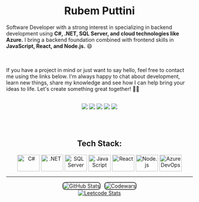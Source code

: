 <h1 align="center">Rubem Puttini</h1>
Software Developer with a strong interest in specializing in backend development using <b>C#, .NET, SQL Server, and cloud technologies like Azure.</b> I bring a backend foundation combined with frontend skills in <b>JavaScript, React, and Node.js.</b> 😄

<br><br>
If you have a project in mind or just want to say hello, feel free to contact me using the links below. I'm always happy to chat about development, learn new things, share my knowledge and see how I can help bring your ideas to life. Let's create something great together! 👊🏻

<br>

<div align="center"> 
  <a href = "mailto:rubem.staciariniputtini@gmail.com" target="_blank"><img src="https://img.shields.io/badge/Gmail-D14836?style=for-the-badge&logo=gmail&logoColor=white"></a>
  <a href="https://www.linkedin.com/in/rubemputtini" target="_blank"><img src="https://img.shields.io/badge/-LinkedIn-%230077B5?style=for-the-badge&logo=linkedin&logoColor=white"></a>
  <a href="https://www.codewars.com/users/rubemputtini" target="_blank"><img src="https://img.shields.io/badge/Codewars-B1361E?style=for-the-badge&logo=Codewars&logoColor=white"></a>
  <a href="https://www.hackerrank.com/rubemputtini" target="_blank"><img src="https://img.shields.io/badge/-Hackerrank-2EC866?style=for-the-badge&logo=HackerRank&logoColor=white"></a>
  <a href="https://leetcode.com/rubemputtini" target="_blank"><img src="https://img.shields.io/badge/LeetCode-FFA116?style=for-the-badge&logo=LeetCode&logoColor=white"></a>
</div>

<br><br>

<h2 align="center">Tech Stack:</h2>
<div align="center" style="display: inline_block">
  <img align="center" alt="C#" height="45" width="60" src="https://cdn.jsdelivr.net/gh/devicons/devicon/icons/csharp/csharp-original.svg"> 
  <img align="center" alt=".NET" height="45" width="60" src="https://cdn.jsdelivr.net/gh/devicons/devicon/icons/dotnetcore/dotnetcore-original.svg"> 
  <img align="center" alt="SQL Server" height="45" width="60" src="https://cdn.jsdelivr.net/gh/devicons/devicon/icons/microsoftsqlserver/microsoftsqlserver-plain.svg"> 
  <img align="center" alt="JavaScript" height="45" width="60" src="https://cdn.jsdelivr.net/gh/devicons/devicon/icons/javascript/javascript-original.svg"> 
  <img align="center" alt="React" height="45" width="60" src="https://cdn.jsdelivr.net/gh/devicons/devicon/icons/react/react-original.svg"> 
  <img align="center" alt="Node.js" height="45" width="60" src="https://cdn.jsdelivr.net/gh/devicons/devicon/icons/nodejs/nodejs-original.svg"> 
  <img align="center" alt="Azure DevOps" height="45" width="60" src="https://cdn.jsdelivr.net/gh/devicons/devicon/icons/azure/azure-original.svg">
</div>

<hr>

<div align="center">
  <div style="display: flex; justify-content: center; align-items: center;">
  <img src="https://gh-readme-profile.vercel.app/api?username=rubemputtini&theme=apprentice&hide=issues&border_width=0.5&border_radius=1.4" alt="GitHub Stats" style="border: 2px solid #4e4e4e; border-radius: 8px; margin-right: 10px;">
  <img src="https://github.r2v.ch/codewars?user=rubemputtini&stroke=%23BB432C" alt="Codewars" style="border: 2px solid #4e4e4e; border-radius: 8px;">
</div>
  <a href="https://leetcode.com/rubemputtini" target="_blank"><img src="https://leetcard.jacoblin.cool/rubemputtini" alt="Leetcode Stats"></a>
</div>
